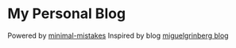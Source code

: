 # My Personal Blog

Powered by [minimal-mistakes](https://github.com/mmistakes/minimal-mistakes)
Inspired by blog [miguelgrinberg blog](https://blog.miguelgrinberg.com/index)
